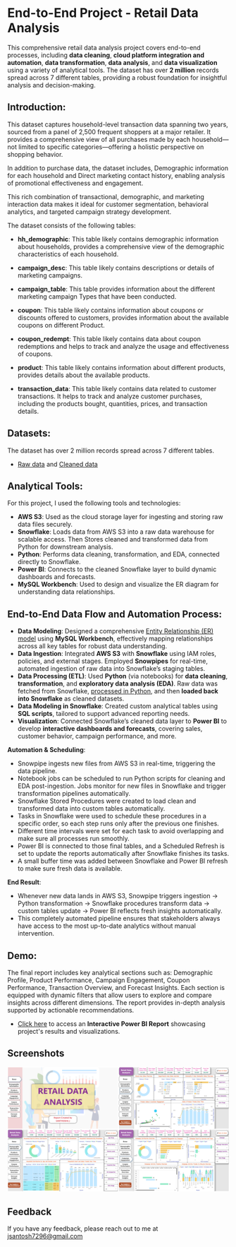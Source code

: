 
# End-to-End Project - Retail Data Analysis

This comprehensive retail data analysis project covers end-to-end processes, including **data cleaning**, **cloud platform integration and automation**, **data transformation**, **data analysis**, and **data visualization** using a variety of analytical tools. The dataset has over **2 million** records spread across 7 different tables, providing a robust foundation for insightful analysis and decision-making.


## Introduction:

This dataset captures household-level transaction data spanning two years, sourced from a panel of 2,500 frequent shoppers at a major retailer. It provides a comprehensive view of all purchases made by each household—not limited to specific categories—offering a holistic perspective on shopping behavior.

In addition to purchase data, the dataset includes, Demographic information for each household and Direct marketing contact history, enabling analysis of promotional effectiveness and engagement.

This rich combination of transactional, demographic, and marketing interaction data makes it ideal for customer segmentation, behavioral analytics, and targeted campaign strategy development.

The dataset consists of the following tables:

- **hh_demographic**: This table likely contains demographic information about households, provides a comprehensive view of the demographic characteristics of each household.

- **campaign_desc**: This table likely contains descriptions or details of marketing campaigns.
- **campaign_table**: This table provides information about the different marketing campaign Types that have been conducted.
- **coupon**: This table likely contains information about coupons or discounts offered to customers, provides information about the available coupons on different Product.
- **coupon_redempt**: This table likely contains data about coupon redemptions and helps to track and analyze the usage and effectiveness of coupons.
- **product**: This table likely contains information about different products, provides details about the available products.
- **transaction_data**: This table likely contains data related to customer transactions. It helps to track and analyze customer purchases, including the products bought, quantities, prices, and transaction details.

## Datasets:

The dataset has over 2 million records spread across 7 different tables. 
- [Raw data](https://github.com/santoshj7/End_to_End_Project-Retail_Data_Analysis/tree/main/Raw_Datasets) and [Cleaned data](https://github.com/santoshj7/End_to_End_Project-Retail_Data_Analysis/tree/main/Cleaned_Datasets)

## Analytical Tools:
For this project, I used the following tools and technologies: 

- **AWS S3**: Used as the cloud storage layer for ingesting and storing raw data files securely.
- **Snowflake**: Loads data from AWS S3 into a raw data warehouse for scalable access. Then Stores cleaned and transformed data from Python for downstream analysis. 
- **Python**: Performs data cleaning, transformation, and EDA, connected directly to Snowflake.
- **Power BI**: Connects to the cleaned Snowflake layer to build dynamic dashboards and forecasts.
- **MySQL Workbench**: Used to design and visualize the ER diagram for understanding data relationships.
## End-to-End Data Flow and Automation Process:

- **Data Modeling**: Designed a comprehensive [Entity Relationship (ER) model](https://github.com/santoshj7/End_to_End_Project-Retail_Data_Analysis/tree/main/Entity_Relationship_(ER)_Diagram) using **MySQL Workbench**, effectively mapping relationships across all key tables for robust data understanding.
- **Data Ingestion**: Integrated **AWS S3** with **Snowflake** using IAM roles, policies, and external stages. Employed **Snowpipes** for real-time, automated ingestion of raw data into Snowflake’s staging tables.
- **Data Processing (ETL)**: Used **Python** (via notebooks) for **data cleaning**, **transformation**, and **exploratory data analysis (EDA)**. Raw data was fetched from Snowflake, [processed in Python](https://github.com/santoshj7/End_to_End_Project-Retail_Data_Analysis/tree/main/Data_Cleaning_%26_Transformation_using_Python), and then **loaded back into Snowflake** as cleaned datasets.
- **Data Modeling in Snowflake**: Created custom analytical tables using **SQL scripts**, tailored to support advanced reporting needs.
- **Visualization**: Connected Snowflake’s cleaned data layer to **Power BI** to develop **interactive dashboards and forecasts**, covering sales, customer behavior, campaign performance, and more.

**Automation & Scheduling**:

- Snowpipe ingests new files from AWS S3 in real-time, triggering the data pipeline.
- Notebook jobs can be scheduled to run Python scripts for cleaning and EDA post-ingestion. Jobs monitor for new files in Snowflake and trigger transformation pipelines automatically.
- Snowflake Stored Procedures were created to load clean and transformed data into custom tables automatically.
- Tasks in Snowflake were used to schedule these procedures in a specific order, so each step runs only after the previous one finishes.
- Different time intervals were set for each task to avoid overlapping and make sure all processes run smoothly.
- Power BI is connected to those final tables, and a Scheduled Refresh is set to update the reports automatically after Snowflake finishes its tasks.
- A small buffer time was added between Snowflake and Power BI refresh to make sure fresh data is available.

**End Result**:
- Whenever new data lands in AWS S3, Snowpipe triggers ingestion → Python transformation → Snowflake procedures transform data → custom tables update → Power BI reflects fresh insights automatically.
- This completely automated pipeline ensures that stakeholders always have access to the most up-to-date analytics without manual intervention.
## Demo:

The final report includes key analytical sections such as: Demographic Profile, Product Performance, Campaign Engagement, Coupon Performance, Transaction Overview, and Forecast Insights. Each section is equipped with dynamic filters that allow users to explore and compare insights across different dimensions. The report provides in-depth analysis supported by actionable recommendations.
- [Click here](https://project.novypro.com/aej1TT) to access an **Interactive Power BI Report** showcasing project's results and visualizations.
## Screenshots

![Report Page 1-4](https://github.com/santoshj7/End_to_End_Project-Retail_Data_Analysis/blob/main/Final_Report/Images/1-4.png)

## Feedback

If you have any feedback, please reach out to me at jsantosh7296@gmail.com

